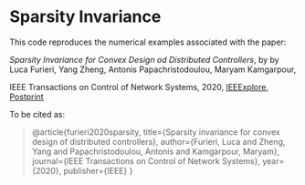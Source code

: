 # Sparsity Invariance
This code reproduces the numerical examples associated with the paper:

*Sparsity Invariance for Convex Design od Distributed Controllers*, by 
by Luca Furieri, Yang Zheng, Antonis Papachristodoulou, Maryam Kamgarpour,

IEEE Transactions on Control of Network Systems, 2020, [IEEExplore](https://ieeexplore.ieee.org/document/9117037), [Postprint](https://www.research-collection.ethz.ch/handle/20.500.11850/428680)


To be cited as:

> @article{furieri2020sparsity,
>  title={Sparsity invariance for convex design of distributed controllers},
>  author={Furieri, Luca and Zheng, Yang and Papachristodoulou, Antonis and Kamgarpour, Maryam},
>  journal={IEEE Transactions on Control of Network Systems},
>  year={2020},
>  publisher={IEEE}
> }





